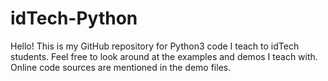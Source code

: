 # idTech-Python
Hello! This is my GitHub repository for Python3 code I teach to idTech students. Feel free to look around at the examples and demos I teach with. Online code sources are mentioned in the demo files.

